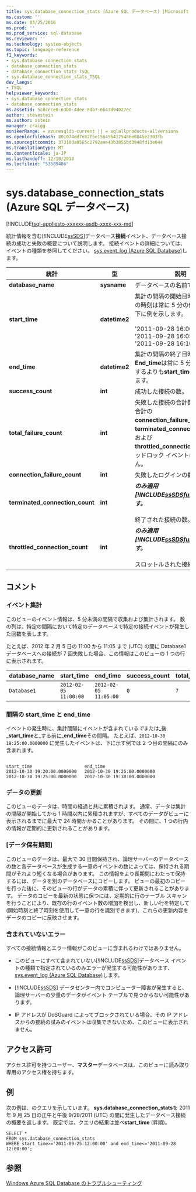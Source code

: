 ```yaml
---
title: sys.database_connection_stats (Azure SQL データベース) |Microsoft Docs
ms.custom: ''
ms.date: 03/25/2016
ms.prod: ''
ms.prod_service: sql-database
ms.reviewer: ''
ms.technology: system-objects
ms.topic: language-reference
f1_keywords:
- sys.database_connection_stats
- database_connection_stats
- database_connection_stats_TSQL
- sys.database_connection_stats_TSQL
dev_langs:
- TSQL
helpviewer_keywords:
- sys.database_connection_stats
- database_connection_stats
ms.assetid: 5c8cece0-63b0-4dee-8db7-6b43d94027ec
author: stevestein
ms.author: sstein
manager: craigg
monikerRange: = azuresqldb-current || = sqlallproducts-allversions
ms.openlocfilehash: 801074dd7e82f5e1564564125486e0845e2303fb
ms.sourcegitcommit: 37310da0565c2792aae43b3855bd3948fd13e044
ms.translationtype: MT
ms.contentlocale: ja-JP
ms.lasthandoff: 12/18/2018
ms.locfileid: "53589486"
---
```

# <a name="sysdatabaseconnectionstats-azure-sql-database"></a>sys.database_connection_stats (Azure SQL データベース)
[!INCLUDE[tsql-appliesto-xxxxxx-asdb-xxxx-xxx-md](../../includes/tsql-appliesto-xxxxxx-asdb-xxxx-xxx-md.md)]

  統計情報を含む[!INCLUDE[ssSDS](../../includes/sssds-md.md)]データベース**接続**イベント、データベース接続の成功と失敗の概要について説明します。 接続イベントの詳細については、イベントの種類を参照してください。 [sys.event_log &#40;Azure SQL Database&#41;](../../relational-databases/system-catalog-views/sys-event-log-azure-sql-database.md)します。  
  
|統計|型|説明|  
|---------------|----------|-----------------|  
|**database_name**|**sysname**|データベースの名前です。|  
|**start_time**|**datetime2**|集計の間隔の開始日時 (UTC)。 この時刻は常に 5 分の倍数です。 以下に例を示します。<br /><br /> '2011-09-28 16:00:00'<br />'2011-09-28 16:05:00'<br />'2011-09-28 16:10:00'|  
|**end_time**|**datetime2**|集計の間隔の終了日時 (UTC)。 **End_time**は常に 5 分後に、対応するよりも**start_time**同じ行にします。|  
|**success_count**|**int**|成功した接続の数。|  
|**total_failure_count**|**int**|失敗した接続の合計数。 これは、合計の**connection_failure_count**、 **terminated_connection_count**、および**throttled_connection_count**、デッドロック イベントは含まれません。|  
|**connection_failure_count**|**int**|失敗したログインの数。|  
|**terminated_connection_count**|**int**|**_のみ適用[!INCLUDE[ssSDSfull](../../includes/sssdsfull-md.md)]v11 します。_**<br /><br /> 終了された接続の数。|  
|**throttled_connection_count**|**int**|**_のみ適用[!INCLUDE[ssSDSfull](../../includes/sssdsfull-md.md)]v11 します。_**<br /><br /> スロットルされた接続の数。|  
  
## <a name="remarks"></a>コメント  
  
### <a name="event-aggregation"></a>イベント集計  
 このビューのイベント情報は、5 分未満の間隔で収集および集計されます。 数の列は、特定の間隔において特定のデータベースで特定の接続イベントが発生した回数を表します。  
  
 たとえば、2012 年 2 月 5 日の 11:00 から 11:05 まで (UTC) の間に Database1 データベースへの接続が 7 回失敗した場合、この情報はこのビューの 1 つの行に表示されます。  
  
|**database_name**|**start_time**|**end_time**|**success_count**|**total_failure_count**|**connection_failure_count**|**terminated_connection_count**|**throttled_connection_count**|  
|------------------------|---------------------|-------------------|------------------------|-------------------------------|------------------------------------|---------------------------------------|--------------------------------------|  
|`Database1`|`2012-02-05 11:00:00`|`2012-02-05 11:05:00`|`0`|`7`|`7`|`0`|`0`|  
  
### <a name="interval-starttime-and-endtime"></a>間隔の start_time と end_time  
 イベントの発生時に、集計間隔にイベントが含まれている*で*または_後_**start_time**と_する前に_**end_time**その間隔。 たとえば、`2012-10-30 19:25:00.0000000` に発生したイベントは、下に示す例では 2 つ目の間隔にのみ含まれます。  
  
```  
  
start_time                    end_time  
2012-10-30 19:20:00.0000000   2012-10-30 19:25:00.0000000  
2012-10-30 19:25:00.0000000   2012-10-30 19:30:00.0000000  
```  
  
### <a name="data-updates"></a>データの更新  
 このビューのデータは、時間の経過と共に累積されます。 通常、データは集計の間隔が開始してから 1 時間以内に累積されますが、すべてのデータがビューに表示されるまでに最大で 24 時間かかることがあります。 その間に、1 つの行内の情報が定期的に更新されることがあります。  
  
### <a name="data-retention"></a>[データ保有期間]  
 このビューのデータは、最大で 30 日間保持され、論理サーバーのデータベースの数と各データベースが生成する一意のイベントの数によっては、保持される期間がそれより短くなる場合があります。 この情報をより長期間にわたって保持するには、データを別のデータベースにコピーします。 ビューの最初のコピーを行った後に、そのビューの行がデータの累積に伴って更新されることがあります。 データのコピーを最新の状態に保つには、定期的に行のテーブル スキャンを行うことにより、既存の行のイベント数の増加を検出し、新しい行を特定して (開始時刻と終了時刻を使用して一意の行を識別できます)、これらの更新内容をデータのコピーに反映させます。  
  
### <a name="errors-not-included"></a>含まれていないエラー  
 すべての接続情報とエラー情報がこのビューに含まれるわけではありません。  
  
-   このビューにすべて含まれていない[!INCLUDE[ssSDS](../../includes/sssds-md.md)]データベース イベントの種類で指定されているのみエラーが発生する可能性があります、 [sys.event_log &#40;Azure SQL Database&#41;](../../relational-databases/system-catalog-views/sys-event-log-azure-sql-database.md)します。  
  
-   [!INCLUDE[ssSDS](../../includes/sssds-md.md)] データセンター内でコンピューター障害が発生すると、論理サーバーの少量のデータがイベント テーブルで見つからない可能性があります。  
  
-   IP アドレスが DoSGuard によってブロックされている場合、その IP アドレスからの接続の試みのイベントは収集できないため、このビューに表示されません。  
  
## <a name="permissions"></a>アクセス許可  
 アクセス許可を持つユーザー、**マスター**データベースは、このビューに読み取り専用のアクセス権を持ちます。  
  
## <a name="example"></a>例  
 次の例は、のクエリを示しています。 **sys.database_connection_stats**を 2011 年 9 月 25 日の正午と午後 9/28/2011 (UTC) の間に発生したデータベース接続の概要を返します。 既定では、クエリの結果は並べ**start_time** (昇順)。  
  
```  
SELECT *  
FROM sys.database_connection_stats   
WHERE start_time>='2011-09-25:12:00:00' and end_time<='2011-09-28 12:00:00';  
```  
  
## <a name="see-also"></a>参照  
 [Windows Azure SQL Database のトラブルシューティング](https://msdn.microsoft.com/library/windowsazure/ee730906.aspx)  
  
  

